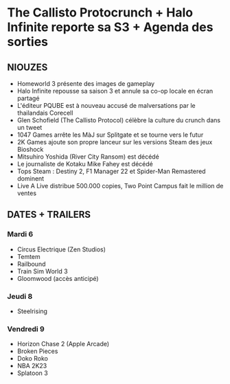 # The Callisto Protocrunch + Halo Infinite reporte sa S3 + Agenda des sorties

## NIOUZES

- Homeworld 3 présente des images de gameplay
- Halo Infinite repousse sa saison 3 et annule sa co-op locale en écran partagé
- L'éditeur PQUBE est à nouveau accusé de malversations par le thailandais Corecell
- Glen Schofield (The Callisto Protocol) célèbre la culture du crunch dans un tweet
- 1047 Games arrête les MàJ sur Splitgate et se tourne vers le futur
- 2K Games ajoute son propre lanceur sur les versions Steam des jeux Bioshock
- Mitsuhiro Yoshida (River City Ransom) est décédé
- Le journaliste de Kotaku Mike Fahey est décédé
- Tops Steam : Destiny 2, F1 Manager 22 et Spider-Man Remastered dominent
- Live A Live distribue 500.000 copies, Two Point Campus fait le million de ventes

## DATES + TRAILERS

### Mardi 6
- Circus Electrique (Zen Studios)
- Temtem
- Railbound
- Train Sim World 3 
- Gloomwood (accès anticipé)

### Jeudi 8
- Steelrising

### Vendredi 9
- Horizon Chase 2 (Apple Arcade)
- Broken Pieces
- Doko Roko
- NBA 2K23
- Splatoon 3
